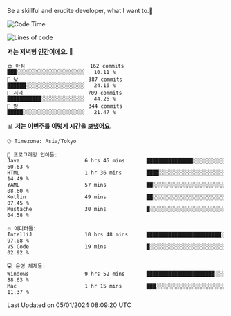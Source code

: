 Be a skillful and erudite developer, what I want to.👶

<!--START_SECTION:waka-->
![Code Time](http://img.shields.io/badge/Code%20Time-404%20hrs%2042%20mins-blue)

![Lines of code](https://img.shields.io/badge/%EC%A0%80%EB%8A%94%20%EC%97%AC%ED%83%9C%EA%B9%8C%EC%A7%80%20-755.0%20thousand%20%EC%A4%84%EC%9D%98%20%EC%BD%94%EB%93%9C%EB%A5%BC%20%EC%9E%91%EC%84%B1%ED%96%88%EC%96%B4%EC%9A%94.-blue)

**저는 저녁형 인간이에요. 🦉** 

```text
🌞 아침                     162 commits         ███░░░░░░░░░░░░░░░░░░░░░░   10.11 % 
🌆 낮　                     387 commits         ██████░░░░░░░░░░░░░░░░░░░   24.16 % 
🌃 저녁                     709 commits         ███████████░░░░░░░░░░░░░░   44.26 % 
🌙 밤　                     344 commits         █████░░░░░░░░░░░░░░░░░░░░   21.47 % 
```


📊 **저는 이번주를 이렇게 시간을 보냈어요.** 

```text
🕑︎ Timezone: Asia/Tokyo

💬 프로그래밍 언어들: 
Java                     6 hrs 45 mins       ███████████████░░░░░░░░░░   60.63 % 
HTML                     1 hr 36 mins        ████░░░░░░░░░░░░░░░░░░░░░   14.49 % 
YAML                     57 mins             ██░░░░░░░░░░░░░░░░░░░░░░░   08.60 % 
Kotlin                   49 mins             ██░░░░░░░░░░░░░░░░░░░░░░░   07.45 % 
Mustache                 30 mins             █░░░░░░░░░░░░░░░░░░░░░░░░   04.58 % 

🔥 에디터들: 
IntelliJ                 10 hrs 48 mins      ████████████████████████░   97.08 % 
VS Code                  19 mins             █░░░░░░░░░░░░░░░░░░░░░░░░   02.92 % 

💻 운영 체제들: 
Windows                  9 hrs 52 mins       ██████████████████████░░░   88.63 % 
Mac                      1 hr 15 mins        ███░░░░░░░░░░░░░░░░░░░░░░   11.37 % 
```


 Last Updated on 05/01/2024 08:09:20 UTC
<!--END_SECTION:waka-->
